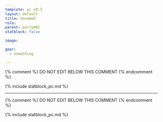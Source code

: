 ```yaml
---
template: pc v0.3
layout: default
title: Unnamed
role: 
parent: party001
statblock: false

image: 

gear:
  - something

---
```


{% comment %}
DO NOT EDIT BELOW THIS COMMENT
{% endcomment %}

{% include statblock_pc.md %}

---

{% comment %}
DO NOT EDIT BELOW THIS COMMENT
{% endcomment %}

{% include statblock_pc.md %}
